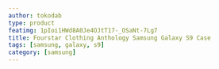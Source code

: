```yaml
---
author: tokodab
type: product
featimg: 1pIoi1HWd8A0Je4OJtT17-_OSaNt-7Lg7
title: Fourstar Clothing Anthology Samsung Galaxy S9 Case
tags: [samsung, galaxy, s9]
category: [samsung]
---
```

